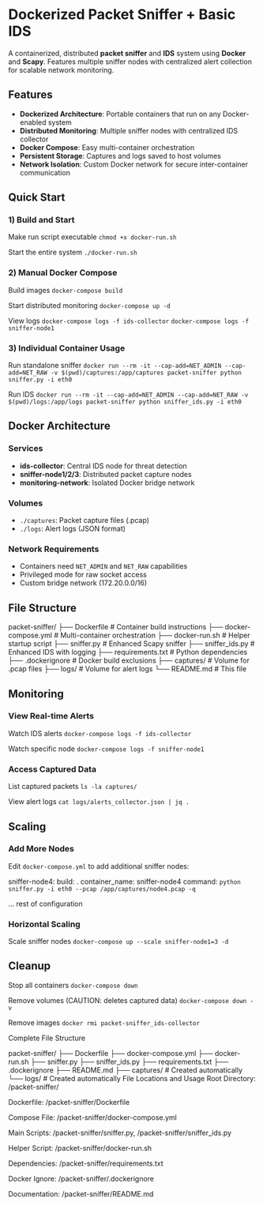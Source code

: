 
# Dockerized Packet Sniffer + Basic IDS

A containerized, distributed **packet sniffer** and **IDS** system using **Docker** and **Scapy**. 
Features multiple sniffer nodes with centralized alert collection for scalable network monitoring.

## Features
- **Dockerized Architecture**: Portable containers that run on any Docker-enabled system
- **Distributed Monitoring**: Multiple sniffer nodes with centralized IDS collector
- **Docker Compose**: Easy multi-container orchestration
- **Persistent Storage**: Captures and logs saved to host volumes
- **Network Isolation**: Custom Docker network for secure inter-container communication

## Quick Start

### 1) Build and Start
Make run script executable
`chmod +x docker-run.sh`

Start the entire system
`./docker-run.sh`



### 2) Manual Docker Compose
Build images
`docker-compose build`

Start distributed monitoring
`docker-compose up -d`

View logs
`docker-compose logs -f ids-collector`
`docker-compose logs -f sniffer-node1`



### 3) Individual Container Usage
Run standalone sniffer
`docker run --rm -it --cap-add=NET_ADMIN --cap-add=NET_RAW
-v $(pwd)/captures:/app/captures
packet-sniffer python sniffer.py -i eth0`

Run IDS
`docker run --rm -it --cap-add=NET_ADMIN --cap-add=NET_RAW
-v $(pwd)/logs:/app/logs
packet-sniffer python sniffer_ids.py -i eth0`



## Docker Architecture

### Services
- **ids-collector**: Central IDS node for threat detection
- **sniffer-node1/2/3**: Distributed packet capture nodes
- **monitoring-network**: Isolated Docker bridge network

### Volumes
- `./captures`: Packet capture files (.pcap)
- `./logs`: Alert logs (JSON format)

### Network Requirements
- Containers need `NET_ADMIN` and `NET_RAW` capabilities
- Privileged mode for raw socket access
- Custom bridge network (172.20.0.0/16)

## File Structure
packet-sniffer/
├── Dockerfile # Container build instructions
├── docker-compose.yml # Multi-container orchestration
├── docker-run.sh # Helper startup script
├── sniffer.py # Enhanced Scapy sniffer
├── sniffer_ids.py # Enhanced IDS with logging
├── requirements.txt # Python dependencies
├── .dockerignore # Docker build exclusions
├── captures/ # Volume for .pcap files
├── logs/ # Volume for alert logs
└── README.md # This file


## Monitoring

### View Real-time Alerts
Watch IDS alerts
`docker-compose logs -f ids-collector`

Watch specific node
`docker-compose logs -f sniffer-node1`


### Access Captured Data
List captured packets
`ls -la captures/`

View alert logs
`cat logs/alerts_collector.json | jq .`



## Scaling

### Add More Nodes
Edit `docker-compose.yml` to add additional sniffer nodes:

sniffer-node4:
build: .
container_name: sniffer-node4
command: `python sniffer.py -i eth0 --pcap /app/captures/node4.pcap -q`

... rest of configuration


### Horizontal Scaling
Scale sniffer nodes
`docker-compose up --scale sniffer-node1=3 -d`



## Cleanup
Stop all containers
`docker-compose down`

Remove volumes (CAUTION: deletes captured data)
`docker-compose down -v`

Remove images
`docker rmi packet-sniffer_ids-collector`


Complete File Structure

packet-sniffer/
├── Dockerfile
├── docker-compose.yml
├── docker-run.sh
├── sniffer.py
├── sniffer_ids.py
├── requirements.txt
├── .dockerignore
├── README.md
├── captures/          # Created automatically
└── logs/             # Created automatically
File Locations and Usage
Root Directory: /packet-sniffer/

Dockerfile: /packet-sniffer/Dockerfile

Compose File: /packet-sniffer/docker-compose.yml

Main Scripts: /packet-sniffer/sniffer.py, /packet-sniffer/sniffer_ids.py

Helper Script: /packet-sniffer/docker-run.sh

Dependencies: /packet-sniffer/requirements.txt

Docker Ignore: /packet-sniffer/.dockerignore

Documentation: /packet-sniffer/README.md

